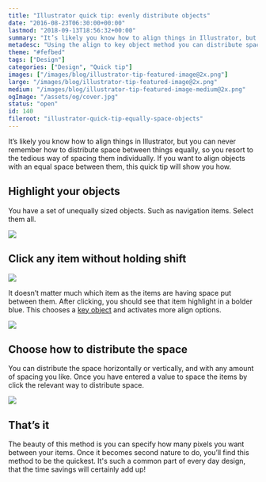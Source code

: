 ```yaml
---
title: "Illustrator quick tip: evenly distribute objects"
date: "2016-08-23T06:30:00+00:00"
lastmod: "2018-09-13T18:56:32+00:00"
summary: "It’s likely you know how to align things in Illustrator, but you can never remember how to space things equally, so you resort to the tedious way of spacing them individually. If you want to align objects with an equal space between them, this quick tip will show you how."
metadesc: "Using the align to key object method you can distribute space between objects equally. This is by far the quickest method for spacing navigation items, or anything equally in Adobe Illustrator to add a set amount."
theme: "#fefbed"
tags: ["Design"]
categories: ["Design", "Quick tip"]
images: ["/images/blog/illustrator-tip-featured-image@2x.png"]
large: "/images/blog/illustrator-tip-featured-image@2x.png"
medium: "/images/blog/illustrator-tip-featured-image-medium@2x.png"
ogImage: "/assets/og/cover.jpg"
status: "open"
id: 140
fileroot: "illustrator-quick-tip-equally-space-objects"
---
```


It’s likely you know how to align things in Illustrator, but you can never remember how to distribute space between things equally, so you resort to the tedious way of spacing them individually. If you want to align objects with an equal space between them, this quick tip will show you how.

## Highlight your objects
You have a set of unequally sized objects. Such as navigation items. Select them all.

<div className="article-image flex center">
  <Image src="/images/blog/space-equally-selected.png" width={640} height={420} />
</div>

## Click any item without holding shift

<div className="article-image flex center">
  <Image src="/images/blog/space-equally-key-highlight.png" width={640} height={420} />
</div>

It doesn’t matter much which item as the items are having space put between them. After clicking, you should see that item highlight in a bolder blue. This chooses a [key object](/blog/illustrator-quick-tip-align-to-key-object) and activates more align options.

<div className="article-image flex center">
  <Image src="/images/blog/space-equally-align-panel-distribute.png" width={640} height={420} />
</div>

## Choose how to distribute the space
You can distribute the space horizontally or vertically, and with any amount of spacing you like. Once you have entered a value to space the items by click the relevant way to distribute space.

<div className="article-image flex center">
  <Image src="/images/blog/align-objects-equally.gif" width={640} height={420} />
</div>

## That’s it
The beauty of this method is you can specify how many pixels you want between your items. Once it becomes second nature to do, you’ll find this method to be the quickest. It's such a common part of every day design, that the time savings will certainly add up!
